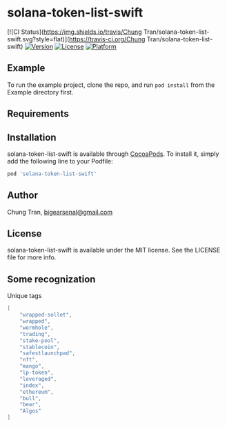 # solana-token-list-swift

[![CI Status](https://img.shields.io/travis/Chung Tran/solana-token-list-swift.svg?style=flat)](https://travis-ci.org/Chung Tran/solana-token-list-swift)
[![Version](https://img.shields.io/cocoapods/v/solana-token-list-swift.svg?style=flat)](https://cocoapods.org/pods/solana-token-list-swift)
[![License](https://img.shields.io/cocoapods/l/solana-token-list-swift.svg?style=flat)](https://cocoapods.org/pods/solana-token-list-swift)
[![Platform](https://img.shields.io/cocoapods/p/solana-token-list-swift.svg?style=flat)](https://cocoapods.org/pods/solana-token-list-swift)

## Example

To run the example project, clone the repo, and run `pod install` from the Example directory first.

## Requirements

## Installation

solana-token-list-swift is available through [CocoaPods](https://cocoapods.org). To install
it, simply add the following line to your Podfile:

```ruby
pod 'solana-token-list-swift'
```

## Author

Chung Tran, bigearsenal@gmail.com

## License

solana-token-list-swift is available under the MIT license. See the LICENSE file for more info.

## Some recognization
Unique tags

```swift
[
    "wrapped-sollet",
    "wrapped",
    "wormhole",
    "trading",
    "stake-pool",
    "stablecoin",
    "safestlaunchpad",
    "nft",
    "mango",
    "lp-token",
    "leveraged",
    "index",
    "ethereum",
    "bull",
    "bear",
    "Algos"
]
```
